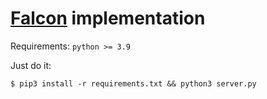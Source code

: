 # [Falcon](https://falconframework.org//) implementation

Requirements: `python >= 3.9`

Just do it:
```
$ pip3 install -r requirements.txt && python3 server.py
```